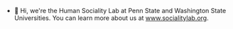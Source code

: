 - 👋 Hi, we're the Human Sociality Lab at Penn State and Washington State Universities. You can learn more about us at www.socialitylab.org.
